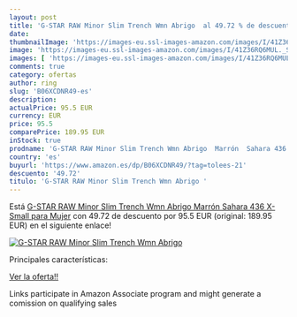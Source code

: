 ```yaml
---
layout: post
title: 'G-STAR RAW Minor Slim Trench Wmn Abrigo  al 49.72 % de descuento'
date: 
thumbnailImage: 'https://images-eu.ssl-images-amazon.com/images/I/41Z36RQ6MUL._SL200_.jpg'
image: 'https://images-eu.ssl-images-amazon.com/images/I/41Z36RQ6MUL._SL200_.jpg'
images: [ 'https://images-eu.ssl-images-amazon.com/images/I/41Z36RQ6MUL._SL200_.jpg' ]
comments: true
category: ofertas
author: ring
slug: 'B06XCDNR49-es'
description:
actualPrice: 95.5 EUR
currency: EUR
price: 95.5
comparePrice: 189.95 EUR
inStock: true
prodname: 'G-STAR RAW Minor Slim Trench Wmn Abrigo  Marrón  Sahara 436   X-Small para Mujer'
country: 'es'
buyurl: 'https://www.amazon.es/dp/B06XCDNR49/?tag=tolees-21'
descuento: '49.72'
titulo: 'G-STAR RAW Minor Slim Trench Wmn Abrigo '
---
```


Está [G-STAR RAW Minor Slim Trench Wmn Abrigo  Marrón  Sahara 436   X-Small para Mujer](https://www.amazon.es/dp/B06XCDNR49/?tag=tolees-21) con 49.72 de descuento por 95.5 EUR (original: 189.95 EUR) en el siguiente enlace!

[![G-STAR RAW Minor Slim Trench Wmn Abrigo ](https://images-eu.ssl-images-amazon.com/images/I/41Z36RQ6MUL._SL200_.jpg)](https://www.amazon.es/dp/B06XCDNR49/?tag=tolees-21)

Principales características:


[Ver la oferta!!](https://www.amazon.es/dp/B06XCDNR49/?tag=tolees-21)

Links participate in Amazon Associate program and might generate a comission on qualifying sales


